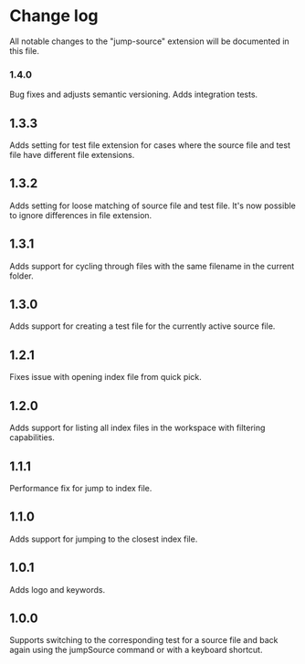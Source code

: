 # Change log

All notable changes to the "jump-source" extension will be documented in this file.

### 1.4.0

Bug fixes and adjusts semantic versioning. Adds integration tests.

## 1.3.3

Adds setting for test file extension for cases where the source file and test file have different file extensions.

## 1.3.2

Adds setting for loose matching of source file and test file. It's now possible to ignore differences in file extension.

## 1.3.1

Adds support for cycling through files with the same filename in the current folder.

## 1.3.0

Adds support for creating a test file for the currently active source file.

## 1.2.1

Fixes issue with opening index file from quick pick.

## 1.2.0

Adds support for listing all index files in the workspace with filtering capabilities.

## 1.1.1

Performance fix for jump to index file.

## 1.1.0

Adds support for jumping to the closest index file.

## 1.0.1

Adds logo and keywords.

## 1.0.0

Supports switching to the corresponding test for a source file and back again using the jumpSource command or with a keyboard shortcut.

